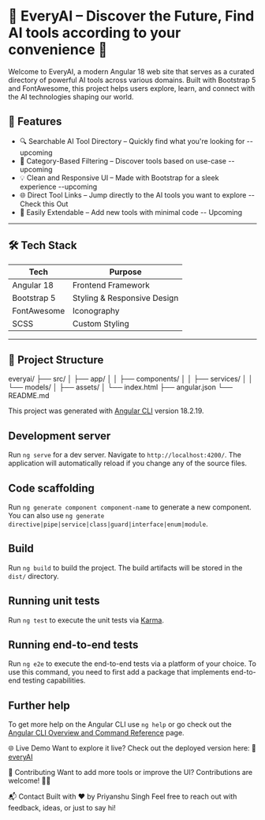 # 🧠 EveryAI – Discover the Future, Find AI tools according to your convenience 🚀

Welcome to EveryAI, a modern Angular 18 web site that serves as a curated directory of powerful AI tools across various domains. Built with Bootstrap 5 and FontAwesome, this project helps users explore, learn, and connect with the AI technologies shaping our world.


## 🌟 Features

- 🔍 Searchable AI Tool Directory – Quickly find what you're looking for  -- upcoming 
- 📁 Category-Based Filtering – Discover tools based on use-case  -- upcoming
- 💡 Clean and Responsive UI – Made with Bootstrap for a sleek experience --upcoming 
- 🌐 Direct Tool Links – Jump directly to the AI tools you want to explore -- Check this Out
- 🔧 Easily Extendable – Add new tools with minimal code -- Upcoming

---

## 🛠 Tech Stack 

| Tech             | Purpose                              |
|------------------|--------------------------------------|
| Angular 18       | Frontend Framework                   |
| Bootstrap 5      | Styling & Responsive Design          |
| FontAwesome      | Iconography                          |
| SCSS             | Custom Styling                       |

---

## 📁 Project Structure

everyai/
├── src/
│ ├── app/
│ │ ├── components/
│ │ ├── services/
│ │ └── models/
│ ├── assets/
│ └── index.html
├── angular.json
└── README.md

This project was generated with [Angular CLI](https://github.com/angular/angular-cli) version 18.2.19.

## Development server

Run `ng serve` for a dev server. Navigate to `http://localhost:4200/`. The application will automatically reload if you change any of the source files.

## Code scaffolding

Run `ng generate component component-name` to generate a new component. You can also use `ng generate directive|pipe|service|class|guard|interface|enum|module`.

## Build

Run `ng build` to build the project. The build artifacts will be stored in the `dist/` directory.

## Running unit tests

Run `ng test` to execute the unit tests via [Karma](https://karma-runner.github.io).

## Running end-to-end tests

Run `ng e2e` to execute the end-to-end tests via a platform of your choice. To use this command, you need to first add a package that implements end-to-end testing capabilities.

## Further help

To get more help on the Angular CLI use `ng help` or go check out the [Angular CLI Overview and Command Reference](https://angular.dev/tools/cli) page.

🌐 Live Demo
Want to explore it live? Check out the deployed version here:
🔗 [everyAI](https://everyai-site.netlify.app/)

🤝 Contributing
Want to add more tools or improve the UI? Contributions are welcome! 👀🤗

📬 Contact
Built with ❤️ by Priyanshu Singh
Feel free to reach out with feedback, ideas, or just to say hi!
